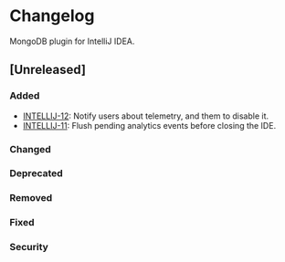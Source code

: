 # Changelog

MongoDB plugin for IntelliJ IDEA.

## [Unreleased]

### Added
* [INTELLIJ-12](https://jira.mongodb.org/browse/INTELLIJ-11): Notify users about telemetry, and them to disable it.
* [INTELLIJ-11](https://jira.mongodb.org/browse/INTELLIJ-11): Flush pending analytics events before closing the IDE.

### Changed

### Deprecated

### Removed

### Fixed

### Security